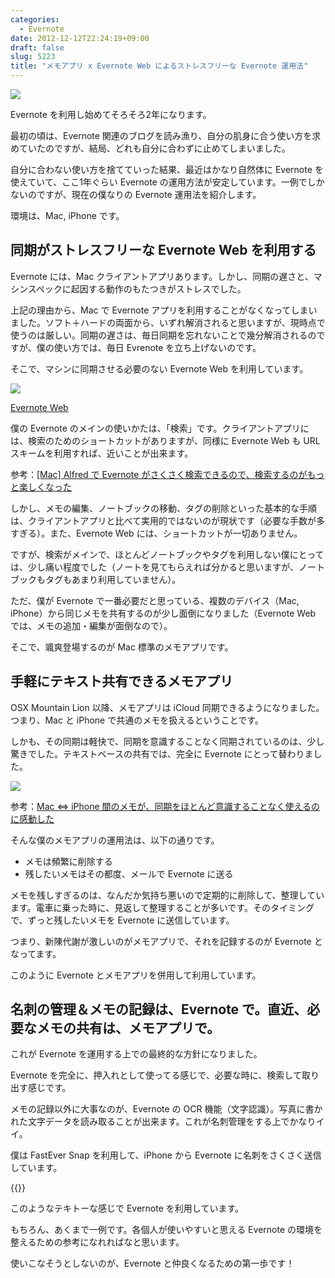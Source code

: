 ```yaml
---
categories:
  - Evernote
date: 2012-12-12T22:24:19+09:00
draft: false
slug: 5223
title: "メモアプリ x Evernote Web によるストレスフリーな Evernote 運用法"
---
```


![](/images/2012/12/5223_1.png)

Evernote を利用し始めてそろそろ2年になります。

最初の頃は、Evernote 関連のブログを読み漁り、自分の肌身に合う使い方を求めていたのですが、結局、どれも自分に合わずに止めてしまいました。

自分に合わない使い方を捨てていった結果、最近はかなり自然体に Evernote を使えていて、ここ1年ぐらい Evernote の運用方法が安定しています。一例でしかないのですが、現在の僕なりの Evernote 運用法を紹介します。

環境は、Mac, iPhone です。

## 同期がストレスフリーな Evernote Web を利用する

Evernote には、Mac クライアントアプリあります。しかし、同期の遅さと、マシンスペックに起因する動作のもたつきがストレスでした。

上記の理由から、Mac で Evernote アプリを利用することがなくなってしまいました。ソフト＋ハードの両面から、いずれ解消されると思いますが、現時点で使うのは厳しい。同期の遅さは、毎日同期を忘れないことで幾分解消されるのですが、僕の使い方では、毎日 Evrenote を立ち上げないのです。

そこで、マシンに同期させる必要のない Evernote Web を利用しています。

![](/images/2012/12/5223_2.png)

[Evernote Web](https://www.evernote.com/Home.action#st=p&n=34ac19a9-35f5-466c-b723-c6299a1f24d8)

僕の Evernote のメインの使いかたは、「検索」です。クライアントアプリには、検索のためのショートカットがありますが、同様に Evernote Web も URL スキームを利用すれば、近いことが出来ます。

参考：[[Mac] Alfred で Evernote がさくさく検索できるので、検索するのがもっと楽しくなった](http://rakuishi.com/mac/2654/)

しかし、メモの編集、ノートブックの移動、タグの削除といった基本的な手順は、クライアントアプリと比べて実用的ではないのが現状です（必要な手数が多すぎる）。また、Evernote Web には、ショートカットが一切ありません。

ですが、検索がメインで、ほとんどノートブックやタグを利用しない僕にとっては、少し痛い程度でした（ノートを見てもらえれば分かると思いますが、ノートブックもタグもあまり利用していません）。

ただ、僕が Evernote で一番必要だと思っている、複数のデバイス（Mac, iPhone）から同じメモを共有するのが少し面倒になりました（Evernote Web では、メモの追加・編集が面倒なので）。

そこで、颯爽登場するのが Mac 標準のメモアプリです。

## 手軽にテキスト共有できるメモアプリ

OSX Mountain Lion 以降、メモアプリは iCloud 同期できるようになりました。つまり、Mac と iPhone で共通のメモを扱えるということです。

しかも、その同期は軽快で、同期を意識することなく同期されているのは、少し驚きでした。テキストベースの共有では、完全に Evernote にとって替わりました。

![](/images/2012/08/5223_3.png)

参考：[Mac ⇔ iPhone 間のメモが、同期をほとんど意識することなく使えるのに感動した](http://rakuishi.com/iphone/4422/)

そんな僕のメモアプリの運用法は、以下の通りです。

* メモは頻繁に削除する
* 残したいメモはその都度、メールで Evernote に送る

メモを残しすぎるのは、なんだか気持ち悪いので定期的に削除して、整理しています。電車に乗った時に、見返して整理することが多いです。そのタイミングで、ずっと残したいメモを Evernote に送信しています。

つまり、新陳代謝が激しいのがメモアプリで、それを記録するのが Evernote となってます。

このように Evernote とメモアプリを併用して利用しています。

## 名刺の管理＆メモの記録は、Evernote で。直近、必要なメモの共有は、メモアプリで。

これが Evernote を運用する上での最終的な方針になりました。

Evernote を完全に、押入れとして使ってる感じで、必要な時に、検索して取り出す感じです。

メモの記録以外に大事なのが、Evernote の OCR 機能（文字認識）。写真に書かれた文字データを読み取ることが出来ます。これが名刺管理をする上でかなりイイ。

僕は FastEver Snap を利用して、iPhone から Evernote に名刺をさくさく送信しています。

{{<app id="386955086" title="FastEver Snap 2.4.2（￥170）" src="http://a1851.phobos.apple.com/us/r1000/079/Purple/v4/35/5f/dd/355fddf6-eec2-2851-02b7-20fd5cd53fc9/temp..kagwqqsp.100x100-75.png">}}

このようなテキトーな感じで Evernote を利用しています。

もちろん、あくまで一例です。各個人が使いやすいと思える Evernote の環境を整えるための参考になれればなと思います。

使いこなそうとしないのが、Evernote と仲良くなるための第一歩です！
